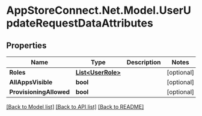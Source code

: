 # AppStoreConnect.Net.Model.UserUpdateRequestDataAttributes

## Properties

Name | Type | Description | Notes
------------ | ------------- | ------------- | -------------
**Roles** | [**List&lt;UserRole&gt;**](UserRole.md) |  | [optional] 
**AllAppsVisible** | **bool** |  | [optional] 
**ProvisioningAllowed** | **bool** |  | [optional] 

[[Back to Model list]](../README.md#documentation-for-models) [[Back to API list]](../README.md#documentation-for-api-endpoints) [[Back to README]](../README.md)

